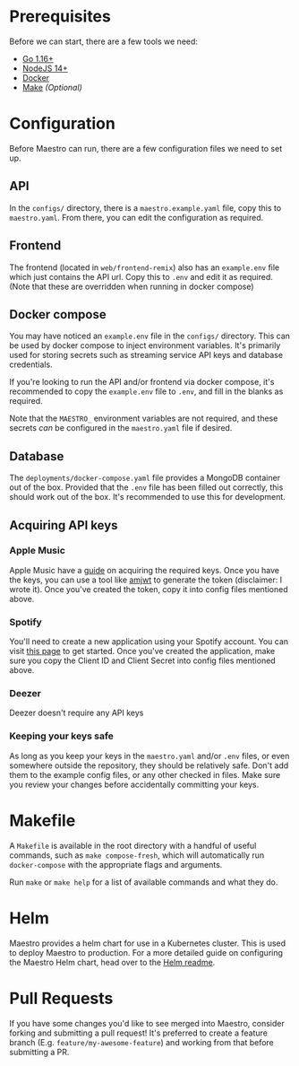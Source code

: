 # Prerequisites
Before we can start, there are a few tools we need:

- [Go 1.16+](https://go.dev)
- [NodeJS 14+](https://nodejs.dev)
- [Docker](https://www.docker.com/get-started)
- [Make](https://www.gnu.org/software/make/) _(Optional)_

# Configuration
Before Maestro can run, there are a few configuration files we need to set up.

## API
In the `configs/` directory, there is a `maestro.example.yaml` file, copy this to `maestro.yaml`.
From there, you can edit the configuration as required.

## Frontend
The frontend (located in `web/frontend-remix`) also has an `example.env` file which just contains the API url.
Copy this to `.env` and edit it as required. (Note that these are overridden when running in docker compose)

## Docker compose
You may have noticed an `example.env` file in the `configs/` directory. This can be used by docker compose to inject
environment variables. It's primarily used for storing secrets such as streaming service API keys and database credentials.

If you're looking to run the API and/or frontend via docker compose, it's recommended to copy the `example.env` file to
`.env`, and fill in the blanks as required.

Note that the `MAESTRO_` environment variables are not required, and these secrets _can_ be configured in the
`maestro.yaml` file if desired.

## Database
The `deployments/docker-compose.yaml` file provides a MongoDB container out of the box.
Provided that the `.env` file has been filled out correctly, this should work out of the box.
It's recommended to use this for development.

## Acquiring API keys

### Apple Music
Apple Music have a [guide](https://developer.apple.com/documentation/applemusicapi/getting_keys_and_creating_tokens) on acquiring the required keys.
Once you have the keys, you can use a tool like [amjwt](https://github.com/YuKitsune/amjwt) to generate the token (disclaimer: I wrote it).
Once you've created the token, copy it into config files mentioned above.

### Spotify
You'll need to create a new application using your Spotify account. You can visit [this page](https://developer.spotify.com/dashboard/applications) to get started.
Once you've created the application, make sure you copy the Client ID and Client Secret into config files mentioned above.

### Deezer
Deezer doesn't require any API keys

### Keeping your keys safe
As long as you keep your keys in the `maestro.yaml` and/or `.env` files, or even somewhere outside the repository, they
should be relatively safe.
Don't add them to the example config files, or any other checked in files. Make sure you review your changes before
accidentally committing your keys.

# Makefile
A `Makefile` is available in the root directory with a handful of useful commands, such as `make compose-fresh`, which
will automatically run `docker-compose` with the appropriate flags and arguments.

Run `make` or `make help` for a list of available commands and what they do.

# Helm
Maestro provides a helm chart for use in a Kubernetes cluster. This is used to deploy Maestro to production.
For a more detailed guide on configuring the Maestro Helm chart, head over to the [Helm readme](deployments/helm/maestro/README.md).

# Pull Requests
If you have some changes you'd like to see merged into Maestro, consider forking and submitting a pull request!
It's preferred to create a feature branch (E.g. `feature/my-awesome-feature`) and working from that before submitting a PR.
